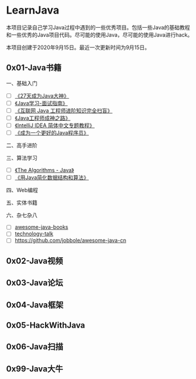 # LearnJava

本项目记录自己学习Java过程中遇到的一些优秀项目。包括一些Java的基础教程和一些优秀的Java项目代码。尽可能的使用Java，尽可能的使用Java进行hack。

本项目创建于2020年9月15日。最近一次更新时间为9月15日。

## 0x01-Java书籍

一、基础入门

- [ ] [《27天成为Java大神》](https://github.com/DuGuQiuBai/Java)
- [ ] [《Java学习-面试指南》](https://github.com/Snailclimb/JavaGuide)
- [ ] [《互联网 Java 工程师进阶知识完全扫盲》](https://github.com/doocs/advanced-java)
- [ ] [《Java工程师成神之路》](https://github.com/hollischuang/toBeTopJavaer)
- [ ] [《IntelliJ IDEA 简体中文专题教程》](https://github.com/judasn/IntelliJ-IDEA-Tutorial)
- [ ] [《成为一个更好的Java程序员》](https://github.com/crisxuan/bestJavaer)

二、高手进阶

三、算法学习

- [ ] [《The Algorithms - Java》](https://github.com/TheAlgorithms/Java)
- [ ] [《用Java简化数据结构和算法》](https://github.com/careermonk/data-structures-and-algorithms-made-easy-in-java)

四、Web编程

五、实体书籍

六、杂七杂八

- [ ] [awesome-java-books](https://github.com/sorenduan/awesome-java-books)
- [ ] [technology-talk](https://github.com/aalansehaiyang/technology-talk)
- [ ] https://github.com/jobbole/awesome-java-cn

## 0x02-Java视频

## 0x03-Java论坛

## 0x04-Java框架

## 0x05-HackWithJava

## 0x06-Java扫描

## 0x99-Java大牛
